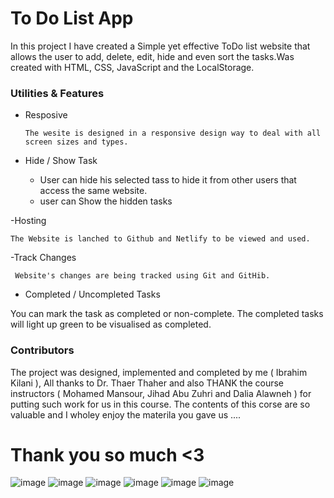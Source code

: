 # To Do List App

In this project I have created a Simple yet effective ToDo list website that allows the user to add, delete, edit, hide and even sort the tasks.Was created with HTML, CSS, JavaScript and the LocalStorage.

### Utilities & Features
- Resposive

      The wesite is designed in a responsive design way to deal with all screen sizes and types.
  
- Hide / Show Task
  - User can hide his selected tass to hide it from other users that access the same website.
  - user can Show the hidden tasks
  
-Hosting

    The Website is lanched to Github and Netlify to be viewed and used.
    
-Track Changes

     Website's changes are being tracked using Git and GitHib.
     
- Completed / Uncompleted Tasks

You can mark the task as completed or non-complete. The completed tasks will light up green to be visualised as completed.


### Contributors

  The project was designed, implemented and completed by me ( Ibrahim Kilani ), All thanks to Dr. Thaer Thaher and also THANK the course instructors ( Mohamed Mansour, Jihad Abu Zuhri and Dalia Alawneh ) for putting such work for us in this course. The contents of this corse are so valuable and I wholey enjoy the materila you gave us ....
  
  
  # Thank you so much <3






![image](https://user-images.githubusercontent.com/112987450/229325380-c99a5cfe-016f-410f-b6c7-48ceb30278f9.png)
![image](https://user-images.githubusercontent.com/112987450/229325411-a99a6ada-4560-433b-8f2c-913219a30a1e.png)
![image](https://user-images.githubusercontent.com/112987450/229325462-420d0890-ddcf-4525-a54e-21c66f673e00.png)
![image](https://user-images.githubusercontent.com/112987450/229325481-e4f4638d-2b7d-4937-81b8-40e404880478.png)
![image](https://user-images.githubusercontent.com/112987450/229325491-8e60595e-07ad-4d23-b472-58d67d503afe.png)
![image](https://user-images.githubusercontent.com/112987450/229325497-c53f9eb1-12e2-437f-a59b-c14c8be50d36.png)
